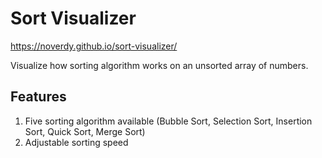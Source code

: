 # Sort Visualizer

https://noverdy.github.io/sort-visualizer/

Visualize how sorting algorithm works on an unsorted array of numbers.

## Features

1. Five sorting algorithm available (Bubble Sort, Selection Sort, Insertion Sort, Quick Sort, Merge Sort)
2. Adjustable sorting speed
